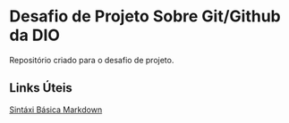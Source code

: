 # Desafio de Projeto Sobre Git/Github da DIO
Repositório criado para o desafio de projeto.

## Links Úteis
[ Sintáxi Básica Markdown ](https://www.markdownguide.org/)

